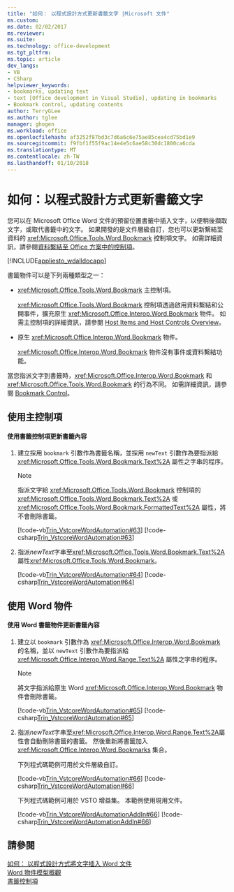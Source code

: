 ```yaml
---
title: "如何： 以程式設計方式更新書籤文字 |Microsoft 文件"
ms.custom: 
ms.date: 02/02/2017
ms.reviewer: 
ms.suite: 
ms.technology: office-development
ms.tgt_pltfrm: 
ms.topic: article
dev_langs:
- VB
- CSharp
helpviewer_keywords:
- bookmarks, updating text
- text [Office development in Visual Studio], updating in bookmarks
- Bookmark control, updating contents
author: TerryGLee
ms.author: tglee
manager: ghogen
ms.workload: office
ms.openlocfilehash: af3252f87bd3c7d6a6c6e75ae85cea4cd75bd1e9
ms.sourcegitcommit: f9fbf1f55f9ac14e4e5c6ae58c30dc1800ca6cda
ms.translationtype: MT
ms.contentlocale: zh-TW
ms.lasthandoff: 01/10/2018
---
```

# <a name="how-to-programmatically-update-bookmark-text"></a>如何：以程式設計方式更新書籤文字
  您可以在 Microsoft Office Word 文件的預留位置書籤中插入文字，以便稍後擷取文字，或取代書籤中的文字。 如果開發的是文件層級自訂，您也可以更新繫結至資料的 <xref:Microsoft.Office.Tools.Word.Bookmark> 控制項文字。 如需詳細資訊，請參閱[資料繫結至 Office 方案中的控制項](../vsto/binding-data-to-controls-in-office-solutions.md)。  
  
 [!INCLUDE[appliesto_wdalldocapp](../vsto/includes/appliesto-wdalldocapp-md.md)]  
  
 書籤物件可以是下列兩種類型之一：  
  
-   <xref:Microsoft.Office.Tools.Word.Bookmark> 主控制項。  
  
     <xref:Microsoft.Office.Tools.Word.Bookmark> 控制項透過啟用資料繫結和公開事件，擴充原生 <xref:Microsoft.Office.Interop.Word.Bookmark> 物件。 如需主控制項的詳細資訊，請參閱 [Host Items and Host Controls Overview](../vsto/host-items-and-host-controls-overview.md)。  
  
-   原生 <xref:Microsoft.Office.Interop.Word.Bookmark> 物件。  
  
     <xref:Microsoft.Office.Interop.Word.Bookmark> 物件沒有事件或資料繫結功能。  
  
 當您指派文字到書籤時，<xref:Microsoft.Office.Interop.Word.Bookmark> 和 <xref:Microsoft.Office.Tools.Word.Bookmark> 的行為不同。 如需詳細資訊，請參閱 [Bookmark Control](../vsto/bookmark-control.md)。  
  
## <a name="using-host-controls"></a>使用主控制項  
  
#### <a name="to-update-bookmark-contents-using-a-bookmark-control"></a>使用書籤控制項更新書籤內容  
  
1.  建立採用 `bookmark` 引數作為書籤名稱，並採用 `newText` 引數作為要指派給 <xref:Microsoft.Office.Tools.Word.Bookmark.Text%2A> 屬性之字串的程序。  
  
    > [!NOTE]  
    >  指派文字給 <xref:Microsoft.Office.Tools.Word.Bookmark> 控制項的 <xref:Microsoft.Office.Tools.Word.Bookmark.Text%2A> 或 <xref:Microsoft.Office.Tools.Word.Bookmark.FormattedText%2A> 屬性，將不會刪除書籤。  
  
     [!code-vb[Trin_VstcoreWordAutomation#63](../vsto/codesnippet/VisualBasic/Trin_VstcoreWordAutomationVB/ThisDocument.vb#63)]
     [!code-csharp[Trin_VstcoreWordAutomation#63](../vsto/codesnippet/CSharp/Trin_VstcoreWordAutomationCS/ThisDocument.cs#63)]  
  
2.  指派*newText*字串至<xref:Microsoft.Office.Tools.Word.Bookmark.Text%2A>屬性<xref:Microsoft.Office.Tools.Word.Bookmark>。  
  
     [!code-vb[Trin_VstcoreWordAutomation#64](../vsto/codesnippet/VisualBasic/Trin_VstcoreWordAutomationVB/ThisDocument.vb#64)]
     [!code-csharp[Trin_VstcoreWordAutomation#64](../vsto/codesnippet/CSharp/Trin_VstcoreWordAutomationCS/ThisDocument.cs#64)]  
  
## <a name="using-word-objects"></a>使用 Word 物件  
  
#### <a name="to-update-bookmark-contents-using-a-word-bookmark-object"></a>使用 Word 書籤物件更新書籤內容  
  
1.  建立以 `bookmark` 引數作為 <xref:Microsoft.Office.Interop.Word.Bookmark> 的名稱，並以 `newText` 引數作為要指派給 <xref:Microsoft.Office.Interop.Word.Range.Text%2A> 屬性之字串的程序。  
  
    > [!NOTE]  
    >  將文字指派給原生 Word <xref:Microsoft.Office.Interop.Word.Bookmark> 物件會刪除書籤。  
  
     [!code-vb[Trin_VstcoreWordAutomation#65](../vsto/codesnippet/VisualBasic/Trin_VstcoreWordAutomationVB/ThisDocument.vb#65)]
     [!code-csharp[Trin_VstcoreWordAutomation#65](../vsto/codesnippet/CSharp/Trin_VstcoreWordAutomationCS/ThisDocument.cs#65)]  
  
2.  指派*newText*字串至<xref:Microsoft.Office.Interop.Word.Range.Text%2A>屬性會自動刪除書籤的書籤。 然後重新將書籤加入 <xref:Microsoft.Office.Interop.Word.Bookmarks> 集合。  
  
     下列程式碼範例可用於文件層級自訂。  
  
     [!code-vb[Trin_VstcoreWordAutomation#66](../vsto/codesnippet/VisualBasic/Trin_VstcoreWordAutomationVB/ThisDocument.vb#66)]
     [!code-csharp[Trin_VstcoreWordAutomation#66](../vsto/codesnippet/CSharp/Trin_VstcoreWordAutomationCS/ThisDocument.cs#66)]  
  
     下列程式碼範例可用於 VSTO 增益集。 本範例使用現用文件。  
  
     [!code-vb[Trin_VstcoreWordAutomationAddIn#66](../vsto/codesnippet/VisualBasic/Trin_VstcoreWordAutomationAddIn/ThisAddIn.vb#66)]
     [!code-csharp[Trin_VstcoreWordAutomationAddIn#66](../vsto/codesnippet/CSharp/Trin_VstcoreWordAutomationAddIn/ThisAddIn.cs#66)]  
  
## <a name="see-also"></a>請參閱  
 [如何： 以程式設計方式將文字插入 Word 文件](../vsto/how-to-programmatically-insert-text-into-word-documents.md)   
 [Word 物件模型概觀](../vsto/word-object-model-overview.md)   
 [書籤控制項](../vsto/bookmark-control.md)  
  
  